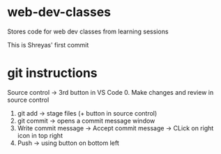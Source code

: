 # web-dev-classes
Stores code for web dev classes from learning sessions 

This is Shreyas' first commit

# git instructions
Source control -> 3rd button in VS Code
0. Make changes and review in source control
1. git add -> stage files (+ button in source control)
2. git commit -> opens a commit message window
3. Write commit message -> Accept commit message -> CLick on right icon in top right
4. Push -> using button on bottom left